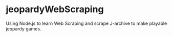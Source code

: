 # jeopardyWebScraping
Using Node.js to learn Web Scraping and scrape J-archive to make playable jeopardy games. 
